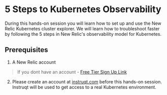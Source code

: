 # 5 Steps to Kubernetes Observability
During this hands-on session you will learn how to set up and use the New Relic Kubernetes cluster explorer. We will learn how to troubleshoot faster by following the 5 steps in New Relic's observability model for Kubernetes.


## Prerequisites
1. A New Relic account
> If you dont have an account -  [Free Tier Sign Up Link](https://newrelic.com/signup)
2. Please create an account at [instruqt.com](http://instruqt.com) before this hands-on session.  Instruqt will be used to get access to a real Kubernetes environment.